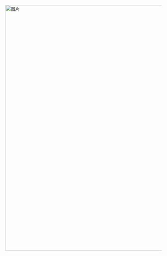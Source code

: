 <img width="792" alt="图片" src="https://user-images.githubusercontent.com/75553451/181081255-ad94b4d9-4472-41b9-9baf-936f11cc852f.png">
